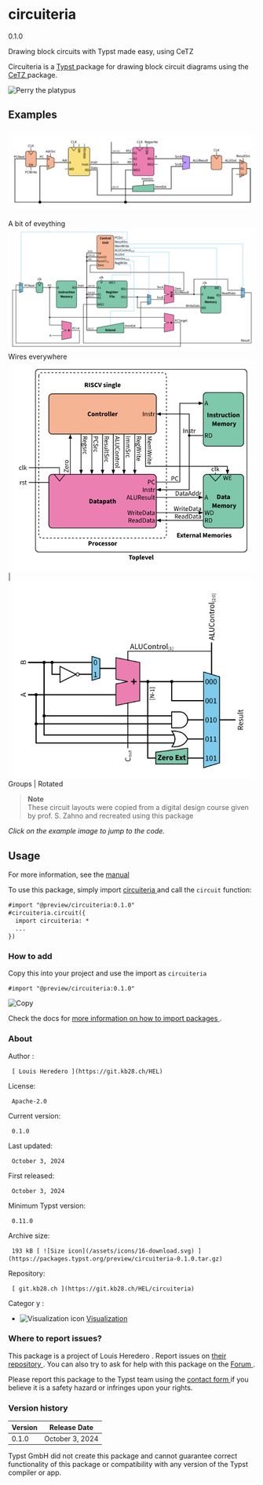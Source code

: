 #  circuiteria

0.1.0

Drawing block circuits with Typst made easy, using CeTZ

Circuiteria is a [ Typst ](https://typst.app/) package for drawing block
circuit diagrams using the [ CeTZ ](https://typst.app/universe/package/cetz)
package.

![Perry the
platypus](https://github.com/typst/packages/raw/main/packages/preview/circuiteria/0.1.0/gallery/platypus.png)

##  Examples

[
![](https://github.com/typst/packages/raw/main/packages/preview/circuiteria/0.1.0/gallery/test.png)
](https://github.com/typst/packages/raw/main/packages/preview/circuiteria/0.1.0/gallery/test.typ)  
---  
A bit of eveything  
[
![](https://github.com/typst/packages/raw/main/packages/preview/circuiteria/0.1.0/gallery/test5.png)
](https://github.com/typst/packages/raw/main/packages/preview/circuiteria/0.1.0/gallery/test5.typ)  
Wires everywhere  
[ ![](https://github.com/typst/packages/raw/main/packages/preview/circuiteria/0.1.0/gallery/test4.png) ](https://github.com/typst/packages/raw/main/packages/preview/circuiteria/0.1.0/gallery/test4.typ) |  [ ![](https://github.com/typst/packages/raw/main/packages/preview/circuiteria/0.1.0/gallery/test6.png) ](https://github.com/typst/packages/raw/main/packages/preview/circuiteria/0.1.0/gallery/test6.typ)  
Groups  |  Rotated   
  
> **Note**  
>  These circuit layouts were copied from a digital design course given by
> prof. S. Zahno and recreated using this package

_Click on the example image to jump to the code._

##  Usage

For more information, see the [ manual
](https://github.com/typst/packages/raw/main/packages/preview/circuiteria/0.1.0/manual.pdf)

To use this package, simply import [ circuiteria
](https://typst.app/universe/package/circuiteria) and call the ` circuit `
function:

    
    
    #import "@preview/circuiteria:0.1.0"
    #circuiteria.circuit({
      import circuiteria: *
      ...
    })
    

###  How to add

Copy this into your project and use the import as  ` circuiteria `

    
    
    #import "@preview/circuiteria:0.1.0"

![Copy](/assets/icons/16-copy.svg)

Check the docs for  [ more information on how to import packages
](https://typst.app/docs/reference/scripting/#packages) .

###  About

Author  :

     [ Louis Heredero ](https://git.kb28.ch/HEL)
License:

     Apache-2.0 
Current version:

     0.1.0 
Last updated:

     October 3, 2024 
First released:

     October 3, 2024 
Minimum Typst version:

     0.11.0 
Archive size:

     193 kB [ ![Size icon](/assets/icons/16-download.svg) ](https://packages.typst.org/preview/circuiteria-0.1.0.tar.gz)
Repository:

     [ git.kb28.ch ](https://git.kb28.ch/HEL/circuiteria)
Categor  y  :

    

  * ![Visualization icon](/assets/icons/16-chart.svg) [ Visualization ](https://typst.app/universe/search/?category=visualization)

###  Where to report issues?

This  package  is a project of  Louis Heredero  .  Report issues on  [ their
repository ](https://git.kb28.ch/HEL/circuiteria) .  You can also try to ask
for help with this  package  on the  [ Forum ](https://forum.typst.app) .

Please report this  package  to the Typst team using the  [ contact form
](https://typst.app/contact) if you believe it is a safety hazard or infringes
upon your rights.

###  Version history

Version  |  Release Date   
---|---  
0.1.0  |  October 3, 2024   
  
Typst GmbH did not create this  package  and cannot guarantee correct
functionality of this  package  or compatibility with any version of the Typst
compiler or app.

